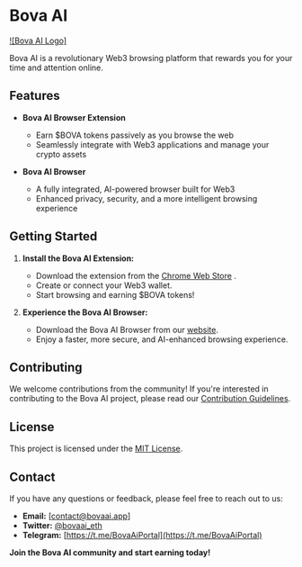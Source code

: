 # Bova AI

[![Bova AI Logo]](https://example.com/bova-ai-logo.png)

Bova AI is a revolutionary Web3 browsing platform that rewards you for your time and attention online.

## Features

*   **Bova AI Browser Extension** 
    *   Earn $BOVA tokens passively as you browse the web
    *   Seamlessly integrate with Web3 applications and manage your crypto assets

*   **Bova AI Browser** 
    *   A fully integrated, AI-powered browser built for Web3
    *   Enhanced privacy, security, and a more intelligent browsing experience

## Getting Started

1.  **Install the Bova AI Extension:**
    *   Download the extension from the [Chrome Web Store]( https://chromewebstore.google.com/detail/bovaai/liddhjnmllnikmnmcgcljoadldkablfh?hl=en ) .
    *   Create or connect your Web3 wallet.
    *   Start browsing and earning $BOVA tokens!

2.  **Experience the Bova AI Browser:**
    *   Download the Bova AI Browser from our [website]([https://bovaai.app/]).
    *   Enjoy a faster, more secure, and AI-enhanced browsing experience.

## Contributing

We welcome contributions from the community! If you're interested in contributing to the Bova AI project, please read our [Contribution Guidelines](CONTRIBUTING.md).

## License

This project is licensed under the [MIT License](LICENSE).

## Contact

If you have any questions or feedback, please feel free to reach out to us:

*   **Email:** [contact@bovaai.app]
*   **Twitter:** [@bovaai_eth](https://x.com/bovaai_eth)
*   **Telegram:** [https://t.me/BovaAiPortal](https://t.me/BovaAiPortal)

**Join the Bova AI community and start earning today!**
